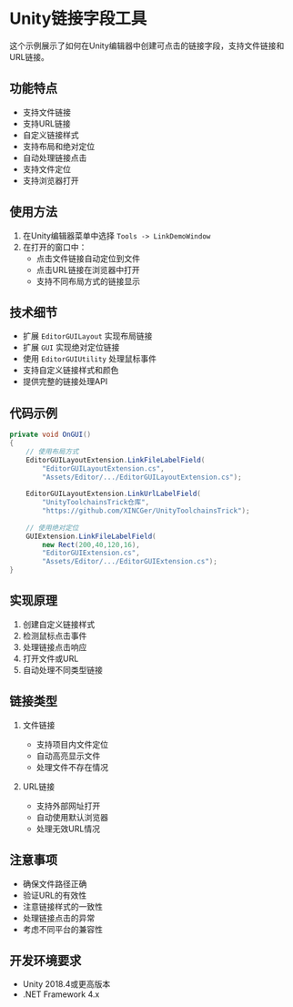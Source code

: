 # Unity链接字段工具

这个示例展示了如何在Unity编辑器中创建可点击的链接字段，支持文件链接和URL链接。

## 功能特点

- 支持文件链接
- 支持URL链接
- 自定义链接样式
- 支持布局和绝对定位
- 自动处理链接点击
- 支持文件定位
- 支持浏览器打开

## 使用方法

1. 在Unity编辑器菜单中选择 `Tools -> LinkDemoWindow`
2. 在打开的窗口中：
   - 点击文件链接自动定位到文件
   - 点击URL链接在浏览器中打开
   - 支持不同布局方式的链接显示

## 技术细节

- 扩展 `EditorGUILayout` 实现布局链接
- 扩展 `GUI` 实现绝对定位链接
- 使用 `EditorGUIUtility` 处理鼠标事件
- 支持自定义链接样式和颜色
- 提供完整的链接处理API

## 代码示例

```csharp
private void OnGUI()
{
    // 使用布局方式
    EditorGUILayoutExtension.LinkFileLabelField(
        "EditorGUILayoutExtension.cs", 
        "Assets/Editor/.../EditorGUILayoutExtension.cs");
    
    EditorGUILayoutExtension.LinkUrlLabelField(
        "UnityToolchainsTrick仓库",
        "https://github.com/XINCGer/UnityToolchainsTrick");
    
    // 使用绝对定位
    GUIExtension.LinkFileLabelField(
        new Rect(200,40,120,16), 
        "EditorGUIExtension.cs",
        "Assets/Editor/.../EditorGUIExtension.cs");
}
```

## 实现原理

1. 创建自定义链接样式
2. 检测鼠标点击事件
3. 处理链接点击响应
4. 打开文件或URL
5. 自动处理不同类型链接

## 链接类型

1. 文件链接
   - 支持项目内文件定位
   - 自动高亮显示文件
   - 处理文件不存在情况
   
2. URL链接
   - 支持外部网址打开
   - 自动使用默认浏览器
   - 处理无效URL情况

## 注意事项

- 确保文件路径正确
- 验证URL的有效性
- 注意链接样式的一致性
- 处理链接点击的异常
- 考虑不同平台的兼容性

## 开发环境要求

- Unity 2018.4或更高版本
- .NET Framework 4.x 